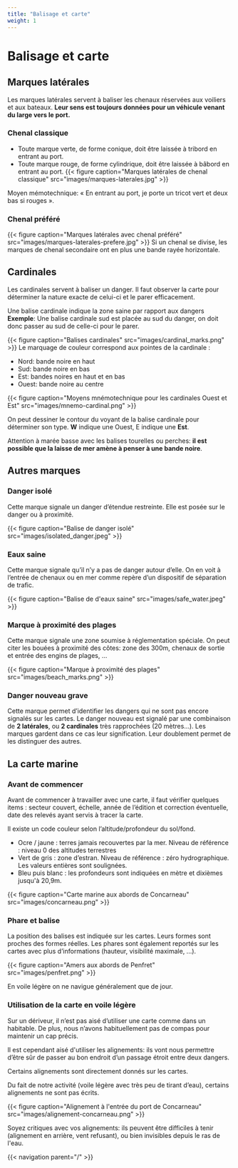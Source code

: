 ```yaml
---
title: "Balisage et carte"
weight: 1
---
```


# Balisage et carte

## Marques latérales
Les marques latérales servent à baliser les chenaux réservées aux voiliers et aux bateaux. **Leur sens est toujours données pour un véhicule venant du large vers le port.**

### Chenal classique
* Toute marque verte, de forme conique, doit être laissée à tribord en entrant au port.
* Toute marque rouge, de forme cylindrique, doit être laissée à bâbord en entrant au port.
{{< figure caption="Marques latérales de chenal classique" src="images/marques-laterales.jpg" >}}

Moyen mémotechnique: « En entrant au port, je porte un tricot vert et deux bas si rouges ». 

### Chenal préféré
{{< figure caption="Marques latérales avec chenal préféré" src="images/marques-laterales-prefere.jpg" >}}
Si un chenal se divise, les marques de chenal secondaire ont en plus une bande rayée horizontale.

## Cardinales

Les cardinales servent à baliser un danger. Il faut observer la carte pour déterminer la nature exacte de celui-ci et le parer efficacement.

Une balise cardinale indique la zone saine par rapport aux dangers
**Exemple**: Une balise cardinale sud est placée au sud du danger, on doit donc passer au sud de celle-ci pour le parer.

{{< figure caption="Balises cardinales" src="images/cardinal_marks.png" >}}
Le marquage de couleur correspond aux pointes de la cardinale :
 * Nord: bande noire en haut
 * Sud: bande noire en bas
 * Est: bandes noires en haut et en bas
 * Ouest: bande noire au centre

{{< figure caption="Moyens mnémotechnique pour les cardinales Ouest et Est" src="images/mnemo-cardinal.png" >}}

On peut dessiner le contour du voyant de la balise cardinale pour déterminer son type. **W** indique une Ouest, E indique une **Est**.

Attention à marée basse avec les balises tourelles ou perches: **il est possible que la laisse de mer amène à penser à une bande noire**. 

## Autres marques
### Danger isolé
Cette marque signale un danger d’étendue restreinte. Elle est posée sur le danger ou à proximité.

{{< figure caption="Balise de danger isolé" src="images/isolated_danger.jpeg" >}}

### Eaux saine
Cette marque signale qu’il n’y a pas de danger autour d’elle. On en voit à l’entrée de chenaux ou en mer comme repère d’un dispositif de séparation de trafic.

{{< figure caption="Balise de d'eaux saine" src="images/safe_water.jpeg" >}}

### Marque à proximité des plages
Cette marque signale une zone soumise à réglementation spéciale. On peut citer les bouées à proximité des côtes: zone des 300m, chenaux de sortie et entrée des engins de plages, ...

{{< figure caption="Marque à proximité des plages" src="images/beach_marks.png" >}}

### Danger nouveau grave
Cette marque permet d’identifier les dangers qui ne sont pas encore signalés sur les cartes.
Le danger nouveau est signalé par une combinaison de **2 latérales**, ou **2 cardinales** très rapprochées (20 mètres...). 
Les marques gardent dans ce cas leur signification. Leur doublement permet de les distinguer des autres.

## La carte marine

### Avant de commencer

Avant de commencer à travailler avec une carte, il faut vérifier quelques items : secteur couvert, échelle, année de l’édition et correction éventuelle, date des relevés ayant servis à tracer la carte.

Il existe un code couleur selon l’altitude/profondeur du sol/fond.
- Ocre / jaune : terres jamais recouvertes par la mer. Niveau de référence : niveau 0 des altitudes terrestres
- Vert de gris : zone d’estran. Niveau de référence : zéro hydrographique. Les valeurs entières sont soulignées.
- Bleu puis blanc : les profondeurs sont indiquées en mètre et dixièmes jusqu'à 20,9m.

{{< figure caption="Carte marine aux abords de Concarneau" src="images/concarneau.png" >}}

### Phare et balise

La position des balises est indiquée sur les cartes. Leurs formes sont proches des formes réelles. Les phares sont également reportés sur les cartes avec plus d’informations (hauteur, visibilité maximale, ...).

{{< figure caption="Amers aux abords de Penfret" src="images/penfret.png" >}}

En voile légère on ne navigue généralement que de jour.

### Utilisation de la carte en voile légère
Sur un dériveur, il n’est pas aisé d’utiliser une carte comme dans un habitable. De plus, nous n’avons habituellement pas de compas pour maintenir un cap précis.

Il est cependant aisé d'utiliser les alignements: ils vont nous permettre d’être sûr de passer au bon endroit d’un passage étroit entre deux dangers.

Certains alignements sont directement donnés sur les cartes.

Du fait de notre activité (voile légère avec très peu de tirant d’eau), certains alignements ne sont pas écrits.

{{< figure caption="Alignement à l'entrée du port de Concarneau" src="images/alignement-concarneau.png" >}}

Soyez critiques avec vos alignements: ils peuvent être difficiles à tenir (alignement en arrière, vent refusant), ou bien invisibles depuis le ras de l'eau.

{{< navigation parent="/" >}}
